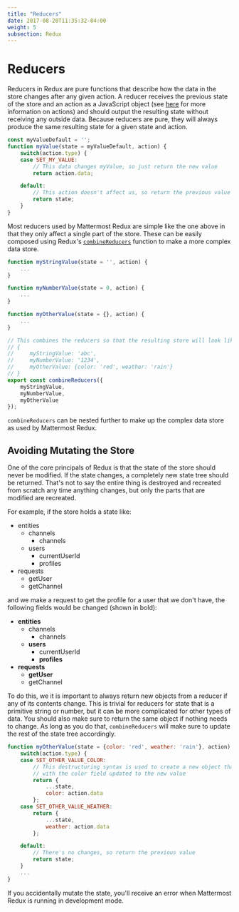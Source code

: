 ```yaml
---
title: "Reducers"
date: 2017-08-20T11:35:32-04:00
weight: 5
subsection: Redux
---
```


# Reducers

Reducers in Redux are pure functions that describe how the data in the store changes after any given action. A reducer receives the previous state of the store and an action as a JavaScript object (see [here](/contribute/redux/actions) for more information on actions) and should output the resulting state without receiving any outside data. Because reducers are pure, they will always produce the same resulting state for a given state and action.

```javascript
const myValueDefault = '';
function myValue(state = myValueDefault, action) {
    switch(action.type) {
    case SET_MY_VALUE:
        // This data changes myValue, so just return the new value
        return action.data;

    default:
        // This action doesn't affect us, so return the previous value
        return state;
    }
}
```

Most reducers used by Mattermost Redux are simple like the one above in that they only affect a single part of the store. These can be easily composed using Redux's [`combineReducers`](https://redux.js.org/api-reference/combinereducers) function to make a more complex data store.

```javascript
function myStringValue(state = '', action) {
    ...
}

function myNumberValue(state = 0, action) {
    ...
}

function myOtherValue(state = {}, action) {
    ...
}

// This combines the reducers so that the resulting store will look like
// {
//     myStringValue: 'abc',
//     myNumberValue: '1234',
//     myOtherValue: {color: 'red', weather: 'rain'}
// }
export const combineReducers({
    myStringValue,
    myNumberValue,
    myOtherValue
});
```

`combineReducers` can be nested further to make up the complex data store as used by Mattermost Redux.

## Avoiding Mutating the Store

One of the core principals of Redux is that the state of the store should never be modified. If the state changes, a completely new state tree should be returned. That's not to say the entire thing is destroyed and recreated from scratch any time anything changes, but only the parts that are modified are recreated.

For example, if the store holds a state like:

- entities
    - channels
        - channels
    - users
        - currentUserId
        - profiles
- requests
    - getUser
    - getChannel

and we make a request to get the profile for a user that we don't have, the following fields would be changed (shown in bold):

- **entities**
    - channels
        - channels
    - **users**
        - currentUserId
        - **profiles**
- **requests**
    - **getUser**
    - getChannel

To do this, we it is important to always return new objects from a reducer if any of its contents change. This is trivial for reducers for state that is a primitive string or number, but it can be more complicated for other types of data. You should also make sure to return the same object if nothing needs to change. As long as you do that, `combineReducers` will make sure to update the rest of the state tree accordingly.

```javascript
function myOtherValue(state = {color: 'red', weather: 'rain'}, action) {
    switch(action.type) {
    case SET_OTHER_VALUE_COLOR:
        // This destructuring syntax is used to create a new object that is a shallow copy of state
        // with the color field updated to the new value
        return {
            ...state,
            color: action.data
        };
    case SET_OTHER_VALUE_WEATHER:
        return {
            ...state,
            weather: action.data
        };

    default:
        // There's no changes, so return the previous value
        return state;
    }
    ...
}
```

If you accidentally mutate the state, you'll receive an error when Mattermost Redux is running in development mode.
